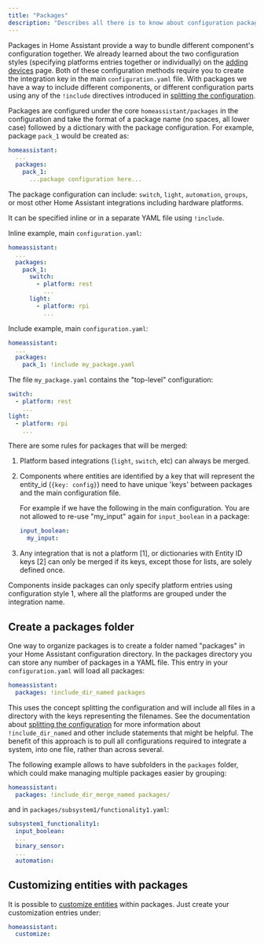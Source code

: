 ```yaml
---
title: "Packages"
description: "Describes all there is to know about configuration packages in Home Assistant."
---
```


Packages in Home Assistant provide a way to bundle different component's configuration together. We already learned about the two configuration styles (specifying platforms entries together or individually) on the [adding devices](/docs/configuration/devices/) page. Both of these configuration methods require you to create the integration key in the main `configuration.yaml` file. With packages we have a way to include different components, or different configuration parts using any of the `!include` directives introduced in [splitting the configuration](/docs/configuration/splitting_configuration).

Packages are configured under the core `homeassistant/packages` in the configuration and take the format of a package name (no spaces, all lower case) followed by a dictionary with the package configuration. For example, package `pack_1` would be created as:

```yaml
homeassistant:
  ...
  packages:
    pack_1:
      ...package configuration here...
```

The package configuration can include: `switch`, `light`, `automation`, `groups`, or most other Home Assistant integrations including hardware platforms.

It can be specified inline or in a separate YAML file using `!include`.

Inline example, main `configuration.yaml`:

```yaml
homeassistant:
  ...
  packages:
    pack_1:
      switch:
        - platform: rest
          ...
      light:
        - platform: rpi
          ...
```

Include example, main `configuration.yaml`:

```yaml
homeassistant:
  ...
  packages:
    pack_1: !include my_package.yaml
```

The file `my_package.yaml` contains the "top-level" configuration:

```yaml
switch:
  - platform: rest
    ...
light:
  - platform: rpi
    ...
```

There are some rules for packages that will be merged:

1. Platform based integrations (`light`, `switch`, etc) can always be merged.
2. Components where entities are identified by a key that will represent the entity_id (`{key: config}`) need to have unique 'keys' between packages and the main configuration file.

    For example if we have the following in the main configuration. You are not allowed to re-use "my_input" again for `input_boolean` in a package:

    ```yaml
    input_boolean:
      my_input:
    ```

3. Any integration that is not a platform [1], or dictionaries with Entity ID keys [2] can only be merged if its keys, except those for lists, are solely defined once.

<div class='note tip'>
Components inside packages can only specify platform entries using configuration style 1, where all the platforms are grouped under the integration name.
</div>

## Create a packages folder

One way to organize packages is to create a folder named "packages" in your Home Assistant configuration directory. In the packages directory you can store any number of packages in a YAML file. This entry in your `configuration.yaml` will load all packages:

```yaml
homeassistant:
  packages: !include_dir_named packages
```

This uses the concept splitting the configuration and will include all files in a directory with the keys representing the filenames.
See the documentation about [splitting the configuration](/docs/configuration/splitting_configuration/) for more information about `!include_dir_named` and other include statements that might be helpful. The benefit of this approach is to pull all configurations required to integrate a system, into one file, rather than across several.

The following example allows to have subfolders in the `packages` folder, which could make managing multiple packages easier by grouping:

```yaml
homeassistant:
  packages: !include_dir_merge_named packages/
```

and in `packages/subsystem1/functionality1.yaml`:

```yaml
subsystem1_functionality1:
  input_boolean:
  ...
  binary_sensor:
  ...
  automation:
```

## Customizing entities with packages

It is possible to [customize entities](/docs/configuration/customizing-devices/) within packages. Just create your customization entries under:

```yaml
homeassistant:
  customize:
```
